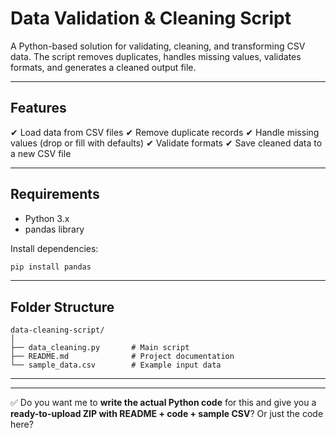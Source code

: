 # **Data Validation & Cleaning Script**

A Python-based solution for validating, cleaning, and transforming CSV data. The script removes duplicates, handles missing values, validates formats, and generates a cleaned output file.

---

## **Features**

✔ Load data from CSV files
✔ Remove duplicate records
✔ Handle missing values (drop or fill with defaults)
✔ Validate formats
✔ Save cleaned data to a new CSV file

---

## **Requirements**

* Python 3.x
* pandas library

Install dependencies:

```bash
pip install pandas
```

---

## **Folder Structure**

```
data-cleaning-script/
│
├── data_cleaning.py       # Main script
├── README.md              # Project documentation
└── sample_data.csv        # Example input data
```

---


---

✅ Do you want me to **write the actual Python code** for this and give you a **ready-to-upload ZIP with README + code + sample CSV**? Or just the code here?
